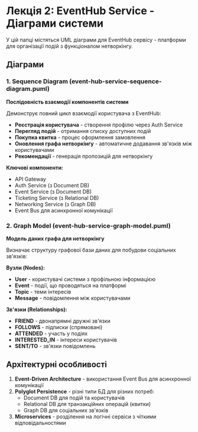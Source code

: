 # Лекція 2: EventHub Service - Діаграми системи

У цій папці містяться UML діаграми для EventHub сервісу - платформи для організації подій з функціоналом нетворкінгу.

## Діаграми

### 1. Sequence Diagram (event-hub-service-sequence-diagram.puml)
**Послідовність взаємодії компонентів системи**

Демонструє повний цикл взаємодії користувача з EventHub:
- **Реєстрація користувача** - створення профілю через Auth Service
- **Перегляд подій** - отримання списку доступних подій
- **Покупка квитка** - процес оформлення замовлення
- **Оновлення графа нетворкінгу** - автоматичне додавання зв'язків між користувачами
- **Рекомендації** - генерація пропозицій для нетворкінгу

**Ключові компоненти:**
- API Gateway
- Auth Service (з Document DB)
- Event Service (з Document DB)
- Ticketing Service (з Relational DB)
- Networking Service (з Graph DB)
- Event Bus для асинхронної комунікації

### 2. Graph Model (event-hub-service-graph-model.puml)
**Модель даних графа для нетворкінгу**

Визначає структуру графової бази даних для побудови соціальних зв'язків:

**Вузли (Nodes):**
- **User** - користувачі системи з профільною інформацією
- **Event** - події, що проводяться на платформі
- **Topic** - теми інтересів
- **Message** - повідомлення між користувачами

**Зв'язки (Relationships):**
- **FRIEND** - двонапрямні дружні зв'язки
- **FOLLOWS** - підписки (спрямовані)
- **ATTENDED** - участь у подіях
- **INTERESTED_IN** - інтереси користувачів
- **SENT/TO** - зв'язки повідомлень

## Архітектурні особливості

1. **Event-Driven Architecture** - використання Event Bus для асинхронної комунікації
2. **Polyglot Persistence** - різні типи БД для різних потреб:
   - Document DB для подій та користувачів
   - Relational DB для транзакційних операцій (квитки)
   - Graph DB для соціальних зв'язків
3. **Microservices** - розділення на логічні сервіси з чіткими відповідальностями

